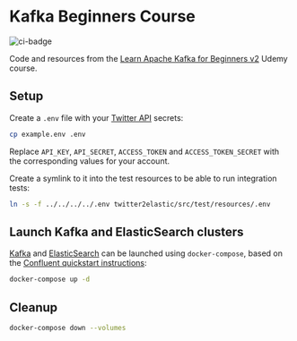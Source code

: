# Kafka Beginners Course

![ci-badge](https://github.com/julian-mateu/kafka-beginners-course/actions/workflows/java-ci.yml/badge.svg?branch=main)

Code and resources from the [Learn Apache Kafka for Beginners v2](https://www.udemy.com/course/apache-kafka/)
Udemy course.

## Setup

Create a `.env` file with your [Twitter API](https://developer.twitter.com/en/apply-for-access) secrets:
```bash
cp example.env .env
````
Replace `API_KEY`, `API_SECRET`, `ACCESS_TOKEN` and `ACCESS_TOKEN_SECRET` with the corresponding values for your account.

Create a symlink to it into the test resources to be able to run
integration tests:
```bash
ln -s -f ../../../../.env twitter2elastic/src/test/resources/.env
```

## Launch Kafka and ElasticSearch clusters

[Kafka](https://kafka.apache.org/quickstart) and [ElasticSearch](https://www.elastic.co/) can be launched using
`docker-compose`, based on the [Confluent quickstart instructions](https://developer.confluent.io/quickstart/kafka-docker/):

```bash
docker-compose up -d
```

## Cleanup
```bash
docker-compose down --volumes
```
